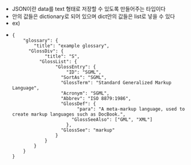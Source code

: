 - JSON이란 data를 text 형태로 저장할 수 있도록 만들어주는 타입이다
- 안의 값들은 dictionary로 되어 있으며 dict안의 값들은 list로 넣을 수 있다
- ex)
- ```
  {
      "glossary": {
          "title": "example glossary",
  		"GlossDiv": {
              "title": "S",
  			"GlossList": {
                  "GlossEntry": {
                      "ID": "SGML",
  					"SortAs": "SGML",
  					"GlossTerm": "Standard Generalized Markup Language",
  					"Acronym": "SGML",
  					"Abbrev": "ISO 8879:1986",
  					"GlossDef": {
                          "para": "A meta-markup language, used to create markup languages such as DocBook.",
  						"GlossSeeAlso": ["GML", "XML"]
                      },
  					"GlossSee": "markup"
                  }
              }
          }
      }
  }
  ```